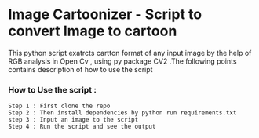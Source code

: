# Image Cartoonizer - Script to convert Image to cartoon

This python script exatrcts cartton format of any input image by the help of RGB analysis in Open Cv , using py package CV2 .The following points contains description of how to use the script 

### How to Use the script : 
```
Step 1 : First clone the repo 
Step 2 : Then install dependencies by python run requirements.txt
step 3 : Input an image to the script 
Step 4 : Run the script and see the output 
```
